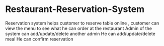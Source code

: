 # Restaurant-Reservation-System
Reservation system helps customer to reserve table online , customer can view the menu to see what he can order at the restaurant
Admin of the system can add/update/delete another admin
He can add/update/delete meal
He can confirm reservation
